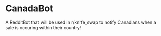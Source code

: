 # CanadaBot

A RedditBot that will be used in r/knife_swap to notify Canadians when a sale is occuring within their country!

